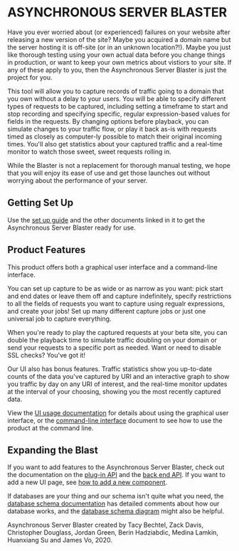 # ASYNCHRONOUS SERVER BLASTER

Have you ever worried about (or experienced) failures on your website after releasing a new version of the site? Maybe you acquired a domain name but the server hosting it is off-site (or in an unknown location?!). Maybe you just like thorough testing using your own actual data before you change things in production, or want to keep your own metrics about vistiors to your site. If any of these apply to you, then the Asynchronous Server Blaster is just the project for you.

This tool will allow you to capture records of traffic going to a domain that you own without a delay to your users. You will be able to specify different types of requests to be captured, including setting a timeframe to start and stop recording and specifying specific, regular expression-based values for fields in the requests. By changing options before playback, you can simulate changes to your traffic flow, or play it back as-is with requests timed as closely as computer-ly possible to match their original incoming times. You'll also get statistics about your captured traffic and a real-time monitor to watch those sweet, sweet requests rolling in.

While the Blaster is not a replacement for thorough manual testing, we hope that you will enjoy its ease of use and get those launches out without worrying about the performance of your server.

## Getting Set Up

Use the [set up guide](https://github.com/tacemonster/traffic-playback/blob/master/Documentation/setup.md) and the other documents linked in it to get the Asynchronous Server Blaster ready for use.

## Product Features

This product offers both a graphical user interface and a command-line interface.

You can set up capture to be as wide or as narrow as you want: pick start and end dates or leave them off and capture indefinitely, specify restrictions to all the fields of requests you want to capture using regualr expressions, and create your jobs! Set up many different capture jobs or just one universal job to capture everything.

When you're ready to play the captured requests at your beta site, you can double the playback time to simulate traffic doubling on your domain or send your requests to a specific port as needed. Want or need to disable SSL checks? You've got it!

Our UI also has bonus features. Traffic statistics show you up-to-date counts of the data you've captured by URI and an interactive graph to show you traffic by day on any URI of interest, and the real-time monitor updates at the interval of your choosing, showing you the most recently captured data.

View the [UI usage documentation](https://github.com/tacemonster/traffic-playback/blob/master/Documentation/UIsetup.md) for details about using the graphical user interface, or the [command-line interface](https://github.com/tacemonster/traffic-playback/blob/master/Documentation/command-line.md) document to see how to use the product at the command line.

## Expanding the Blast

If you want to add features to the Asynchronous Server Blaster, check out the documentation on the [plug-in API](https://github.com/tacemonster/traffic-playback/blob/master/Documentation/plugin-api.md) and the [back end API](https://github.com/tacemonster/traffic-playback/blob/master/Documentation/API.md). If you want to add a new UI page, see [how to add a new component](https://github.com/tacemonster/traffic-playback/blob/master/Documentation/AddNewComponent.md). 

If databases are your thing and our schema isn't quite what you need, the [database schema documentation](https://github.com/tacemonster/traffic-playback/blob/master/Documentation/SQL.md) has detailed comments about how our database works, and the [database schema diagram](https://github.com/tacemonster/traffic-playback/blob/master/sql/TrafficDB-v3.pdf) might also be helpful.


Asynchronous Server Blaster created by Tacy Bechtel, Zack Davis, Christopher Douglass, Jordan Green, Berin Hadziabdic, Medina Lamkin, Huanxiang Su and James Vo, 2020.